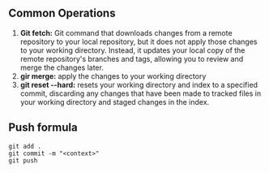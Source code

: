 ## Common Operations
1. **Git fetch:**
    Git command that downloads changes from a remote repository to your local repository, but it does not apply those changes to your working directory. Instead, it updates your local copy of the remote repository's branches and tags, allowing you to review and merge the changes later.
2. **gir merge:**
    apply the changes to your working directory
3. **git reset --hard:**
    resets your working directory and index to a specified commit, discarding any changes that have been made to tracked files in your working directory and staged changes in the index.

## Push formula
```
git add .
git commit -m "<context>"
git push
```